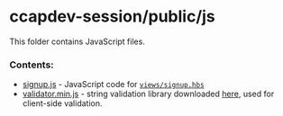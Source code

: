 # ccapdev-session/public/js

This folder contains JavaScript files.

### Contents:
- [signup.js](signup.js) - JavaScript code for [`views/signup.hbs`](../../views/signup.hbs)
- [validator.min.js](validator.min.js) - string validation library downloaded [here](https://github.com/validatorjs/validator.js), used for client-side validation.
